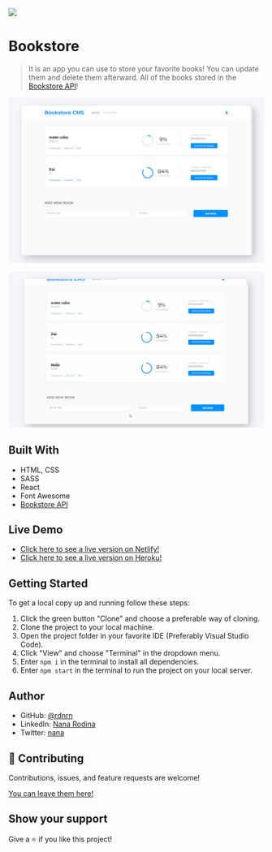 ![](https://img.shields.io/badge/Microverse-blueviolet)

# Bookstore

> It is an app you can use to store your favorite books! You can update them and delete them afterward. All of the books stored in the [Bookstore API](https://www.notion.so/Bookstore-API-51ea269061f849118c65c0a53e88a739)!

<p align="center">
  <img src="./src/img/app-screenshot.png" width="600px">
</p>
<p align="center">
  <img src="./src/img/ui.gif" width="600px">
</p>


## Built With

- HTML, CSS
- SASS
- React
- Font Awesome
- [Bookstore API](https://www.notion.so/Bookstore-API-51ea269061f849118c65c0a53e88a739)

## Live Demo

- [Click here to see a live version on Netlify!](https://modest-easley-404161.netlify.app)
- [Click here to see a live version on Heroku!](https://bookstore-rdnrn.herokuapp.com/)

## Getting Started

To get a local copy up and running follow these steps:

1. Click the green button "Clone" and choose a preferable way of cloning.
2. Clone the project to your local machine.
3. Open the project folder in your favorite IDE (Preferably Visual Studio Code).
4. Click "View" and choose "Terminal" in the dropdown menu.
5. Enter `npm i` in the terminal to install all dependencies.
6. Enter `npm start` in the terminal to run the project on your local server.

## Author

- GitHub: [@rdnrn](https://github.com/rdnrn)
- LinkedIn: [Nana Rodina](https://www.linkedin.com/in/arina-rodina-144612219/?locale=en_US)
- Twitter: [nana](https://twitter.com/rdnrn_nana)

## 🤝 Contributing

Contributions, issues, and feature requests are welcome!

[You can leave them here!](https://github.com/rdnrn/mathmagicians/issues)

## Show your support

Give a ⭐️ if you like this project!
